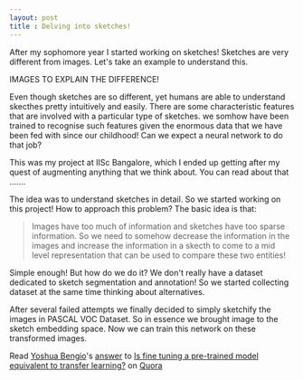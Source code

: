 ```yaml
---
layout: post
title : Delving into sketches! 
---
```


After my sophomore year I started working on sketches! Sketches are very different from images. Let's take an example to understand this. 

IMAGES TO EXPLAIN THE DIFFERENCE! 

Even though sketches are so different, yet humans are able to understand skecthes pretty intuitively and easily. There are some characteristic features that are involved with a particular type of sketches. we somhow have been trained to recognise such features given the enormous data that we have been fed with since our childhood! Can we expect a neural network to do that job? 

This was my project at IISc Bangalore, which I ended up getting after my quest of augmenting anything that we think about. You can read about that .......

The idea was to understand sketches in detail. So we started working on this project! How to approach this problem? The basic idea is that: 

> Images have too much of information and sketches have too sparse information. So we need to somehow decrease the information in the images and increase the information in a skecth to come to a mid level representation that can be used to compare these two entities! 

Simple enough! But how do we do it? We don't really have a dataset dedicated to sketch segmentation and annotation! So we started collecting dataset at the same time thinking about alternatives. 

After several failed attempts we finally decided to simply sketchify the images in PASCAL VOC Dataset. So in essence we brought image to the sketch embedding space. Now we can train this network on these transformed images. 

<span class='quora-content-embed' data-name='Is-fine-tuning-a-pre-trained-model-equivalent-to-transfer-learning/answer/Yoshua-Bengio'>Read <a class='quora-content-link' data-width='559' data-height='250' href='https://www.quora.com/Is-fine-tuning-a-pre-trained-model-equivalent-to-transfer-learning/answer/Yoshua-Bengio' data-type='answer' data-id='44469603' data-key='85eadeb86985c29aa3d1f604a39ab85f' load-full-answer='True' data-embed='ugbmpsg'><a href='https://www.quora.com/Yoshua-Bengio'>Yoshua Bengio</a>&#039;s <a href='/Is-fine-tuning-a-pre-trained-model-equivalent-to-transfer-learning#ans44469603'>answer</a> to <a href='/Is-fine-tuning-a-pre-trained-model-equivalent-to-transfer-learning' ref='canonical'><span class="rendered_qtext">Is fine tuning a pre-trained model equivalent to transfer learning?</span></a></a> on <a href='https://www.__nousername__.main.quora.com'>Quora</a><script type="text/javascript" src="https://www.quora.com/widgets/content"></script></span>
